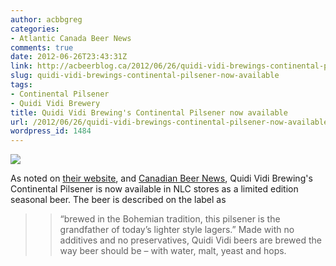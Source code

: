 ```yaml
---
author: acbbgreg
categories:
- Atlantic Canada Beer News
comments: true
date: 2012-06-26T23:43:31Z
link: http://acbeerblog.ca/2012/06/26/quidi-vidi-brewings-continental-pilsener-now-available/
slug: quidi-vidi-brewings-continental-pilsener-now-available
tags:
- Continental Pilsener
- Quidi Vidi Brewery
title: Quidi Vidi Brewing's Continental Pilsener now available
url: /2012/06/26/quidi-vidi-brewings-continental-pilsener-now-available/
wordpress_id: 1484
---
```


[![](http://acbeerblog.ca/wp-content/uploads/2012/06/qv-continental-pilsener.jpg)](http://acbeerblog.ca/wp-content/uploads/2012/06/qv-continental-pilsener.jpg)




As noted on [their website](http://www.quidividibrewery.ca/award-winning-beers/seasonal-continental-pilsener/), and [Canadian Beer News](http://www.canadianbeernews.com/2012/06/26/quidi-vidi-launches-continental-pilsener-as-latest-seasonal-release/), Quidi Vidi Brewing's Continental Pilsener is now available in NLC stores as a limited edition seasonal beer.  The beer is described on the label as





<blockquote>

> 
> “brewed in the Bohemian tradition, this pilsener is the grandfather of today’s lighter style lagers.” Made with no additives and no preservatives, Quidi Vidi beers are brewed the way beer should be – with water, malt, yeast and hops.
> 
> 
</blockquote>
